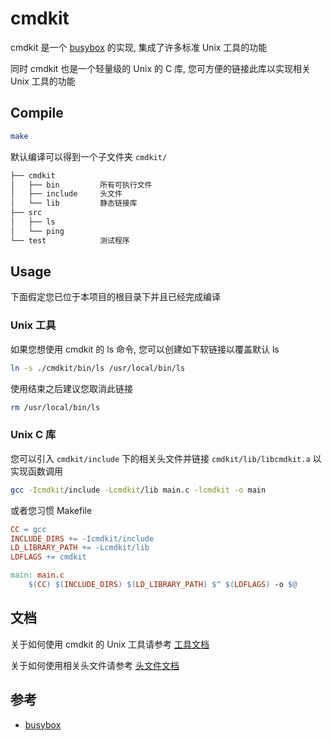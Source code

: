 # cmdkit

cmdkit 是一个 [busybox](https://busybox.net/) 的实现, 集成了许多标准 Unix 工具的功能

同时 cmdkit 也是一个轻量级的 Unix 的 C 库, 您可方便的链接此库以实现相关 Unix 工具的功能

## Compile

```bash
make
```

默认编译可以得到一个子文件夹 `cmdkit/`

```bash
├── cmdkit
│   ├── bin         所有可执行文件
│   ├── include     头文件
│   └── lib         静态链接库
├── src
│   ├── ls
│   └── ping
└── test            测试程序
```

## Usage

下面假定您已位于本项目的根目录下并且已经完成编译

### Unix 工具

如果您想使用 cmdkit 的 ls 命令, 您可以创建如下软链接以覆盖默认 ls

```bash
ln -s ./cmdkit/bin/ls /usr/local/bin/ls
```

使用结束之后建议您取消此链接

```bash
rm /usr/local/bin/ls
```

### Unix C 库

您可以引入 `cmdkit/include` 下的相关头文件并链接 `cmdkit/lib/libcmdkit.a` 以实现函数调用

```bash
gcc -Icmdkit/include -Lcmdkit/lib main.c -lcmdkit -o main
```

或者您习惯 Makefile

```Makefile
CC = gcc
INCLUDE_DIRS += -Icmdkit/include
LD_LIBRARY_PATH += -Lcmdkit/lib
LDFLAGS += cmdkit

main: main.c
    $(CC) $(INCLUDE_DIRS) $(LD_LIBRARY_PATH) $^ $(LDFLAGS) -o $@
```

## 文档

关于如何使用 cmdkit 的 Unix 工具请参考 [工具文档](https://luzhixing12345.github.io/cmdkit)

关于如何使用相关头文件请参考 [头文件文档](https://luzhixing12345.github.io/cmdkit)

## 参考

- [busybox](https://busybox.net/)